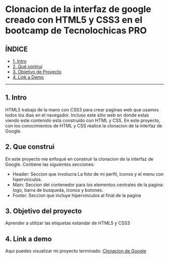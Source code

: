 # Clonacion de la interfaz de google creado con HTML5 y CSS3 en el bootcamp de Tecnolochicas PRO


## **ÍNDICE**

* [1. Intro](https://github.com/FernandaMaciel123/Clonaciongoogle/main/README.md#1-intro)
* [2. Qué contruí](https://github.com/FernandaMaciel123/Clonaciongoogle/main/README.md#2-que-construi)
* [3. Objetivo de Proyecto](https://github.com/FernandaMaciel123/Clonaciongoogle/main/README.md#3-objetivo-del-proyecto)
* [4. Link a Demo](https://github.com/FernandaMaciel123/Clonaciongoogle/main/README.md#4-link-a-demo)
****
## 1. Intro 
HTML5 trabaja de la mano con CSS3 para crear paginas web que usamos todos los dias en el navegador. Incluso este sitio web en donde estas viendo este contenido esta construido con HTML y CSS. En este proyecto, con los conocimientos de HTML y CSS realice la clonacion de la interfaz de Google. 

## 2. Que construi 
En este proyecto me enfoqué en construir la clonacion de la interfaz de Google. 
Contiene las siguientes secciones:

* Header: Seccion que involucra La foto de mi perfil, iconos y el menu con hipervinculos. 
* Main: Seccion del contenedor para los elementos centrales de la pagina: logo, barra de busqueda, iconos y botones. 
* Footer: Seccion que incluye hipervinculos al final de la pagina 

## 3. Objetivo del proyecto 
Aprender a utilizar las etiquetas estandar de HTML5 y CSS3 

## 4. Link a demo 
Aqui puedes visualizar mi proyecto terminado: [Clonacion de Google](#)
